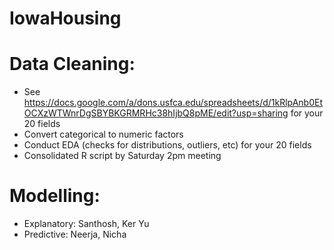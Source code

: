 # IowaHousing

# Data Cleaning:
- See https://docs.google.com/a/dons.usfca.edu/spreadsheets/d/1kRlpAnb0EtOCXzWTWnrDgSBYBKGRMRHc38hIjbQ8pME/edit?usp=sharing for your 20 fields
- Convert categorical to numeric factors 
- Conduct EDA (checks for distributions, outliers, etc) for your 20 fields 
- Consolidated R script by Saturday 2pm meeting


# Modelling:
- Explanatory: Santhosh, Ker Yu
- Predictive: Neerja, Nicha 

